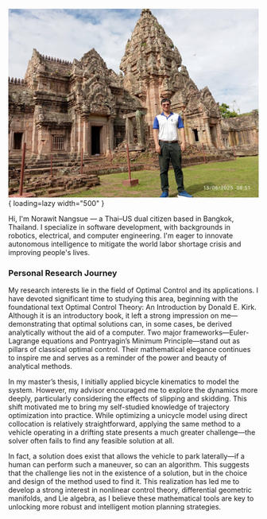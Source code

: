 <!-- # About Me -->

<!-- 
TODO:
1. Change photo
-->

![Me at Phanom Rung Historical Park, photo captured by my father.](images/me_at_phanom_rung.JPG){ loading=lazy width="500" }

Hi, I'm Norawit Nangsue — a Thai–US dual citizen based in Bangkok, Thailand. I specialize in software development, with backgrounds in robotics, electrical, and computer engineering. I'm eager to innovate autonomous intelligence to mitigate the world labor shortage crisis and improving people's lives.

### Personal Research Journey
My research interests lie in the field of Optimal Control and its applications. I have devoted significant time to studying this area, beginning with the foundational text Optimal Control Theory: An Introduction by Donald E. Kirk. Although it is an introductory book, it left a strong impression on me—demonstrating that optimal solutions can, in some cases, be derived analytically without the aid of a computer. Two major frameworks—Euler-Lagrange equations and Pontryagin’s Minimum Principle—stand out as pillars of classical optimal control. Their mathematical elegance continues to inspire me and serves as a reminder of the power and beauty of analytical methods.

In my master’s thesis, I initially applied bicycle kinematics to model the system. However, my advisor encouraged me to explore the dynamics more deeply, particularly considering the effects of slipping and skidding. This shift motivated me to bring my self-studied knowledge of trajectory optimization into practice. While optimizing a unicycle model using direct collocation is relatively straightforward, applying the same method to a vehicle operating in a drifting state presents a much greater challenge—the solver often fails to find any feasible solution at all.

In fact, a solution does exist that allows the vehicle to park laterally—if a human can perform such a maneuver, so can an algorithm. This suggests that the challenge lies not in the existence of a solution, but in the choice and design of the method used to find it. This realization has led me to develop a strong interest in nonlinear control theory, differential geometric manifolds, and Lie algebra, as I believe these mathematical tools are key to unlocking more robust and intelligent motion planning strategies.